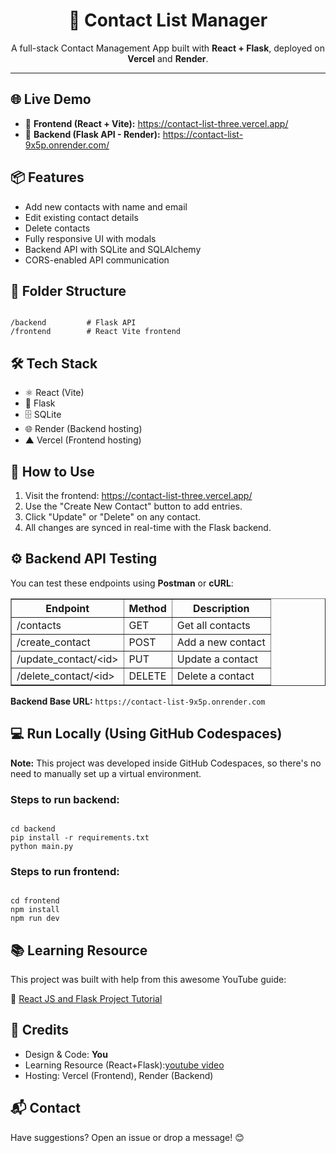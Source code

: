 <h1 align="center">📇 Contact List Manager</h1>

<p align="center">
  A full-stack Contact Management App built with <strong>React + Flask</strong>, deployed on <strong>Vercel</strong> and <strong>Render</strong>.
</p>

<hr />

<h2>🌐 Live Demo</h2>
<ul>
  <li>🚀 <strong>Frontend (React + Vite):</strong> 
    <a href="https://contact-list-three.vercel.app/" target="_blank">https://contact-list-three.vercel.app/</a>
  </li>
  <li>🔧 <strong>Backend (Flask API - Render):</strong> 
    <a href="https://contact-list-9x5p.onrender.com/" target="_blank">https://contact-list-9x5p.onrender.com/</a>
  </li>
</ul>

<h2>📦 Features</h2>
<ul>
  <li>Add new contacts with name and email</li>
  <li>Edit existing contact details</li>
  <li>Delete contacts</li>
  <li>Fully responsive UI with modals</li>
  <li>Backend API with SQLite and SQLAlchemy</li>
  <li>CORS-enabled API communication</li>
</ul>

<h2>📁 Folder Structure</h2>
<pre><code>
/backend         # Flask API
/frontend        # React Vite frontend
</code></pre>

<h2>🛠️ Tech Stack</h2>
<ul>
  <li>⚛️ React (Vite)</li>
  <li>🐍 Flask</li>
  <li>🗄️ SQLite</li>
  <li>🌐 Render (Backend hosting)</li>
  <li>▲ Vercel (Frontend hosting)</li>
</ul>

<h2>🧪 How to Use</h2>
<ol>
  <li>Visit the frontend: <a href="https://contact-list-three.vercel.app/">https://contact-list-three.vercel.app/</a></li>
  <li>Use the "Create New Contact" button to add entries.</li>
  <li>Click "Update" or "Delete" on any contact.</li>
  <li>All changes are synced in real-time with the Flask backend.</li>
</ol>

<h2>⚙️ Backend API Testing</h2>
<p>You can test these endpoints using <strong>Postman</strong> or <strong>cURL</strong>:</p>

<table border="1" cellpadding="8">
  <thead>
    <tr>
      <th>Endpoint</th>
      <th>Method</th>
      <th>Description</th>
    </tr>
  </thead>
  <tbody>
    <tr>
      <td>/contacts</td>
      <td>GET</td>
      <td>Get all contacts</td>
    </tr>
    <tr>
      <td>/create_contact</td>
      <td>POST</td>
      <td>Add a new contact</td>
    </tr>
    <tr>
      <td>/update_contact/&lt;id&gt;</td>
      <td>PUT</td>
      <td>Update a contact</td>
    </tr>
    <tr>
      <td>/delete_contact/&lt;id&gt;</td>
      <td>DELETE</td>
      <td>Delete a contact</td>
    </tr>
  </tbody>
</table>

<p><strong>Backend Base URL:</strong> <code>https://contact-list-9x5p.onrender.com</code></p>

<h2>💻 Run Locally (Using GitHub Codespaces)</h2>
<p><strong>Note:</strong> This project was developed inside GitHub Codespaces, so there's no need to manually set up a virtual environment.</p>

<h3>Steps to run backend:</h3>
<pre><code>
cd backend
pip install -r requirements.txt
python main.py
</code></pre>

<h3>Steps to run frontend:</h3>
<pre><code>
cd frontend
npm install
npm run dev
</code></pre>

<h2>📚 Learning Resource</h2>
<p>This project was built with help from this awesome YouTube guide:</p>
<p>🎥 <a href="https://www.youtube.com/watch?v=PppslXOR7TA" target="_blank">React JS and Flask Project Tutorial</a></p>

<h2>🙌 Credits</h2>
<ul>
  <li>Design & Code: <strong>You</strong></li>
  <li>Learning Resource (React+Flask):<a href="https://www.youtube.com/@SimpliCode](https://youtu.be/PppslXOR7TA?feature=shared)">youtube video</a></li>
  <li>Hosting: Vercel (Frontend), Render (Backend)</li>
</ul>

<h2>📬 Contact</h2>
<p>Have suggestions? Open an issue or drop a message! 😊</p>
